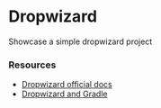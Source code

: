 # Dropwizard

Showcase a simple dropwizard project

### Resources
* [Dropwizard official docs](http://dropwizard.readthedocs.org/en/latest/getting-started.html)
* [Dropwizard and Gradle](https://github.com/gini/dropwizard-gradle)
